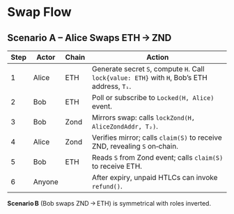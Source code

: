 # Swap Flow

## Scenario A – Alice Swaps ETH → ZND

| Step | Actor  | Chain | Action                                                                                      |
|------|--------|-------|---------------------------------------------------------------------------------------------|
| 1    | Alice  | ETH   | Generate secret `S`, compute `H`. Call `lock{value: ETH}` with `H`, Bob’s ETH address, `T₁`. |
| 2    | Bob    | ETH   | Poll or subscribe to `Locked(H, Alice)` event.                                            |
| 3    | Bob    | Zond  | Mirrors swap: calls `lockZond(H, AliceZondAddr, T₂)`.                                     |
| 4    | Alice  | Zond  | Verifies mirror; calls `claim(S)` to receive ZND, revealing `S` on‑chain.                  |
| 5    | Bob    | ETH   | Reads `S` from Zond event; calls `claim(S)` to receive ETH.                                |
| 6    | Anyone |       | After expiry, unpaid HTLCs can invoke `refund()`.                                         |

**Scenario B** (Bob swaps ZND → ETH) is symmetrical with roles inverted.
